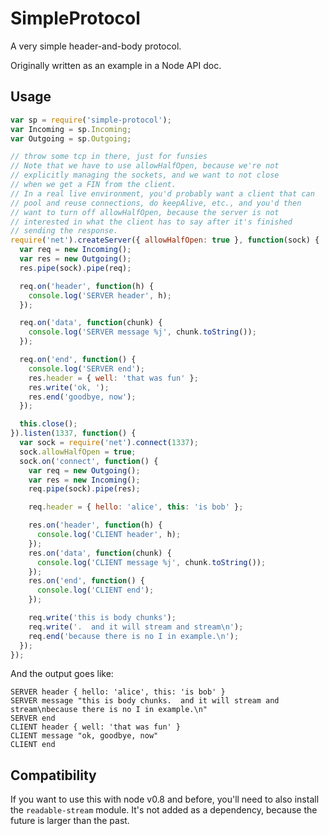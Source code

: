 # SimpleProtocol

A very simple header-and-body protocol.

Originally written as an example in a Node API doc.

## Usage

```javascript
var sp = require('simple-protocol');
var Incoming = sp.Incoming;
var Outgoing = sp.Outgoing;

// throw some tcp in there, just for funsies
// Note that we have to use allowHalfOpen, because we're not
// explicitly managing the sockets, and we want to not close
// when we get a FIN from the client.
// In a real live environment, you'd probably want a client that can
// pool and reuse connections, do keepAlive, etc., and you'd then
// want to turn off allowHalfOpen, because the server is not
// interested in what the client has to say after it's finished
// sending the response.
require('net').createServer({ allowHalfOpen: true }, function(sock) {
  var req = new Incoming();
  var res = new Outgoing();
  res.pipe(sock).pipe(req);

  req.on('header', function(h) {
    console.log('SERVER header', h);
  });

  req.on('data', function(chunk) {
    console.log('SERVER message %j', chunk.toString());
  });

  req.on('end', function() {
    console.log('SERVER end');
    res.header = { well: 'that was fun' };
    res.write('ok, ');
    res.end('goodbye, now');
  });

  this.close();
}).listen(1337, function() {
  var sock = require('net').connect(1337);
  sock.allowHalfOpen = true;
  sock.on('connect', function() {
    var req = new Outgoing();
    var res = new Incoming();
    req.pipe(sock).pipe(res);

    req.header = { hello: 'alice', this: 'is bob' };

    res.on('header', function(h) {
      console.log('CLIENT header', h);
    });
    res.on('data', function(chunk) {
      console.log('CLIENT message %j', chunk.toString());
    });
    res.on('end', function() {
      console.log('CLIENT end');
    });

    req.write('this is body chunks');
    req.write('.  and it will stream and stream\n');
    req.end('because there is no I in example.\n');
  });
});
```

And the output goes like:

```
SERVER header { hello: 'alice', this: 'is bob' }
SERVER message "this is body chunks.  and it will stream and stream\nbecause there is no I in example.\n"
SERVER end
CLIENT header { well: 'that was fun' }
CLIENT message "ok, goodbye, now"
CLIENT end
```

## Compatibility

If you want to use this with node v0.8 and before, you'll need to also
install the `readable-stream` module.  It's not added as a dependency,
because the future is larger than the past.
